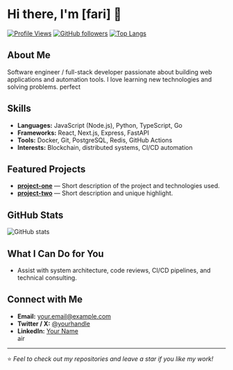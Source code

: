 # Hi there, I'm [fari] 👋

[![Profile Views](https://komarev.com/ghpvc/?username=YOUR_USERNAME&color=blue)](https://github.com/YOUR_USERNAME)
[![GitHub followers](https://img.shields.io/github/followers/YOUR_USERNAME?label=Follow&style=social)](https://github.com/YOUR_USERNAME)
[![Top Langs](https://github-readme-stats.vercel.app/api/top-langs/?username=YOUR_USERNAME&layout=compact)](https://github.com/YOUR_USERNAME)

## About Me
Software engineer / full-stack developer passionate about building web applications and automation tools. I love learning new technologies and solving problems.
perfect
## Skills
- **Languages:** JavaScript (Node.js), Python, TypeScript, Go  
- **Frameworks:** React, Next.js, Express, FastAPI  
- **Tools:** Docker, Git, PostgreSQL, Redis, GitHub Actions  
- **Interests:** Blockchain, distributed systems, CI/CD automation

## Featured Projects
- **[project-one](https://github.com/YOUR_USERNAME/project-one)** — Short description of the project and technologies used.  
- **[project-two](https://github.com/YOUR_USERNAME/project-two)** — Short description and unique highlight.

## GitHub Stats
![GitHub stats](https://github-readme-stats.vercel.app/api?username=YOUR_USERNAME&show_icons=true&count_private=true)

## What I Can Do for You
- Assist with system architecture, code reviews, CI/CD pipelines, and technical consulting.

## Connect with Me
- **Email:** your.email@example.com  
- **Twitter / X:** [@yourhandle](https://x.com/yourhandle)  
- **LinkedIn:** [Your Name](https://www.linkedin.com/in/yourprofile)  
air
---

⭐️ *Feel to check out my repositories and leave a star if you like my work!*

